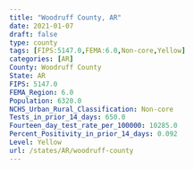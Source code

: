 ```yaml
---
title: "Woodruff County, AR"
date: 2021-01-07
draft: false
type: county
tags: [FIPS:5147.0,FEMA:6.0,Non-core,Yellow]
categories: [AR]
County: Woodruff County
State: AR
FIPS: 5147.0
FEMA_Region: 6.0
Population: 6320.0
NCHS_Urban_Rural_Classification: Non-core
Tests_in_prior_14_days: 650.0
Fourteen_day_test_rate_per_100000: 10285.0
Percent_Positivity_in_prior_14_days: 0.092
Level: Yellow
url: /states/AR/woodruff-county
---
```



